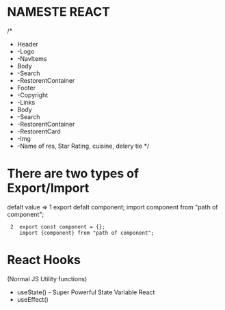 # NAMESTE REACT
/*
* Header
*  -Logo
*  -NavItems
* Body
*  -Search
*  -RestorentContainer
* Footer
*  -Copyright
*  -Links
* Body
*  -Search
*  -RestorentContainer
*  -RestorentCard
*  -Img
*  -Name of res, Star Rating, cuisine, delery tie
*/

# There are two types of  Export/Import 
defalt value => 
     1  export defalt component;
        import component from "path of component";

     2  export const component = {};
        import {component} from "path of component";

   # React Hooks
   (Normal JS Utility functions)
   - useState() - Super Powerful State Variable React
   - useEffect()